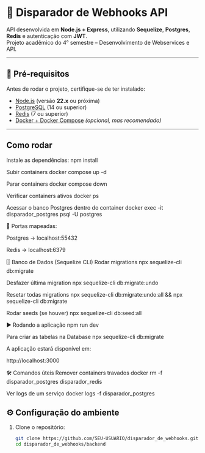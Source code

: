 # 🚀 Disparador de Webhooks API

API desenvolvida em **Node.js + Express**, utilizando **Sequelize**, **Postgres**, **Redis** e autenticação com **JWT**.  
Projeto acadêmico do 4° semestre – Desenvolvimento de Webservices e API.

---

## 📌 Pré-requisitos

Antes de rodar o projeto, certifique-se de ter instalado:

- [Node.js](https://nodejs.org/) (versão **22.x** ou próxima)
- [PostgreSQL](https://www.postgresql.org/) (14 ou superior)
- [Redis](https://redis.io/) (7 ou superior)
- [Docker + Docker Compose](https://www.docker.com/) *(opcional, mas recomendado)*

---

## Como rodar

Instale as dependências:
npm install

Subir containers
docker compose up -d

Parar containers
docker compose down

Verificar containers ativos
docker ps

Acessar o banco Postgres dentro do container
docker exec -it disparador_postgres psql -U postgres

📌 Portas mapeadas:

Postgres → localhost:55432

Redis → localhost:6379

🗄️ Banco de Dados (Sequelize CLI)
Rodar migrations
npx sequelize-cli db:migrate

Desfazer última migration
npx sequelize-cli db:migrate:undo

Resetar todas migrations
npx sequelize-cli db:migrate:undo:all && npx sequelize-cli db:migrate

Rodar seeds (se houver)
npx sequelize-cli db:seed:all

▶️ Rodando a aplicação
npm run dev

Para criar as tabelas na Database
npx sequelize-cli db:migrate

A aplicação estará disponível em:

http://localhost:3000

🛠️ Comandos úteis
Remover containers travados
docker rm -f disparador_postgres disparador_redis

Ver logs de um serviço
docker logs -f disparador_postgres

## ⚙️ Configuração do ambiente

1. Clone o repositório:
   ```bash
   git clone https://github.com/SEU-USUARIO/disparador_de_webhooks.git
   cd disparador_de_webhooks/backend